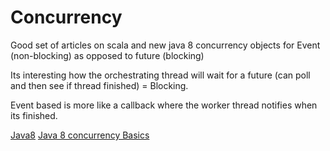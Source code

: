 # Concurrency

Good set of articles on scala and new java 8 concurrency objects for Event (non-blocking) as opposed to future (blocking)

Its interesting how the orchestrating thread will wait for a future (can poll and then see if thread finished) = Blocking.

Event based is more like a callback where the worker thread notifies when its finished.

[Java8](http://www.ibm.com/developerworks/java/library/j-jvmc3/index.html)
[Java 8 concurrency Basics](http://www.ibm.com/developerworks/java/library/j-jvmc2/index.html)
